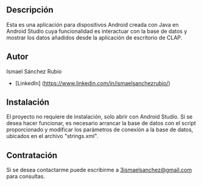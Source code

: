 ## Descripción

Esta es una aplicación para dispositivos Android creada con Java en Android Studio cuya funcionalidad es interactuar con la base de datos y mostrar los datos añadidos desde la aplicación de escritorio de CLAP.

## Autor 
Ismael Sánchez Rubio
* [LinkedIn] (https://www.linkedin.com/in/ismaelsanchezrubio/)

## Instalación
El proyecto no requiere de instalación, solo abrir con Android Studio.
Si se desea hacer funcionar, es necesario arrancar la base de datos con el script proporcionado y modificar los parámetros de conexión a la base de datos, ubicados en el archivo "strings.xml".

## Contratación
Si se desea contactarme puede escribirme a 3ismaelsanchez@gmail.com para consultas.

